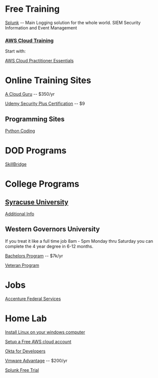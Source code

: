 

# Free Training
[Splunk](https://workplus.splunk.com/veterans) -- Main Logging solution for the whole world. SIEM Security Information and Event Management


### [AWS Cloud Training](https://aws.training)

Start with:

[AWS Cloud Practitioner Essentials](https://tinyurl.com/ybmwex5e)
  
# Online Training Sites
[A Cloud Guru](https://acloudguru.com/) -- $350/yr

[Udemy Security Plus Certification](https://www.udemy.com/courses/search/?src=ukw&q=security+plus) -- $9

## Programming Sites
[Python Coding](https://www.freecodecamp.org/news/freecodecamp-python-courses-ranked-from-best-to-worst/)

# DOD Programs
[SkillBridge](https://doi.gov/veterans/skillbridge)

# College Programs

## [Syracuse University](https://veterans.syr.edu/)
[Additional Info](https://ivmf.syracuse.edu/)

## Western Governors University
If you treat it like a full time job 8am - 5pm Monday thru Saturday you can complete the 4 year degree in 6-12 months.


[Bachelors Program](https://www.wgu.edu/online-it-degrees/information-technology-bachelors-program.html) -- $7k/yr


[Veteran Program](https://www.wgu.edu/student-experience/learning/military-va.html)


# Jobs

[Accenture Federal Services](https://www.accenture.com/us-en/careers/local/military-veterans)

# Home Lab
[Install Linux on your windows computer](https://learn.microsoft.com/en-us/windows/wsl/install)

[Setup a Free AWS cloud account](https://aws.amazon.com/free/?all-free-tier.sort-by=item.additionalFields.SortRank&all-free-tier.sort-order=asc&awsf.Free%20Tier%20Types=*all&awsf.Free%20Tier%20Categories=*all)

[Okta for Developers](https://developer.okta.com/signup/)

[Vmware Advantage](https://www.vmug.com/membership/vmug-advantage-membership/) -- $200/yr

[Splunk Free Trial](https://www.splunk.com/en_us/download.html?locale=en_us)
